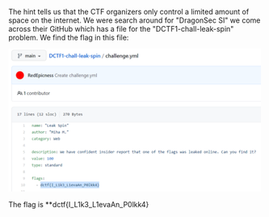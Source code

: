The hint tells us that the CTF organizers only control a limited amount of space on the internet. We were search around for "DragonSec SI" we come across their GitHub which has a file for the "DCTF1-chall-leak-spin" problem. We find the flag in this file:

<img src='leak_spin.PNG' width=500>

The flag is **dctf{I_L1k3_L1evaAn_P0lkk4}
